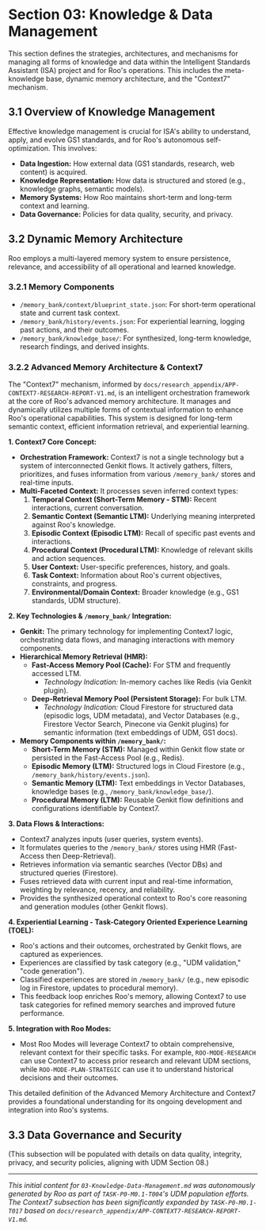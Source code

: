 # Section 03: Knowledge & Data Management

This section defines the strategies, architectures, and mechanisms for managing all forms of knowledge and data within the Intelligent Standards Assistant (ISA) project and for Roo's operations. This includes the meta-knowledge base, dynamic memory architecture, and the "Context7" mechanism.

## 3.1 Overview of Knowledge Management

Effective knowledge management is crucial for ISA's ability to understand, apply, and evolve GS1 standards, and for Roo's autonomous self-optimization. This involves:
- **Data Ingestion:** How external data (GS1 standards, research, web content) is acquired.
- **Knowledge Representation:** How data is structured and stored (e.g., knowledge graphs, semantic models).
- **Memory Systems:** How Roo maintains short-term and long-term context and learning.
- **Data Governance:** Policies for data quality, security, and privacy.

## 3.2 Dynamic Memory Architecture

Roo employs a multi-layered memory system to ensure persistence, relevance, and accessibility of all operational and learned knowledge.

### 3.2.1 Memory Components

- `/memory_bank/context/blueprint_state.json`: For short-term operational state and current task context.
- `/memory_bank/history/events.json`: For experiential learning, logging past actions, and their outcomes.
- `/memory_bank/knowledge_base/`: For synthesized, long-term knowledge, research findings, and derived insights.

### 3.2.2 Advanced Memory Architecture & Context7

The "Context7" mechanism, informed by `docs/research_appendix/APP-CONTEXT7-RESEARCH-REPORT-V1.md`, is an intelligent orchestration framework at the core of Roo's advanced memory architecture. It manages and dynamically utilizes multiple forms of contextual information to enhance Roo's operational capabilities. This system is designed for long-term semantic context, efficient information retrieval, and experiential learning.

**1. Context7 Core Concept:**
*   **Orchestration Framework:** Context7 is not a single technology but a system of interconnected Genkit flows. It actively gathers, filters, prioritizes, and fuses information from various `/memory_bank/` stores and real-time inputs.
*   **Multi-Faceted Context:** It processes seven inferred context types:
    1.  **Temporal Context (Short-Term Memory - STM):** Recent interactions, current conversation.
    2.  **Semantic Context (Semantic LTM):** Underlying meaning interpreted against Roo's knowledge.
    3.  **Episodic Context (Episodic LTM):** Recall of specific past events and interactions.
    4.  **Procedural Context (Procedural LTM):** Knowledge of relevant skills and action sequences.
    5.  **User Context:** User-specific preferences, history, and goals.
    6.  **Task Context:** Information about Roo's current objectives, constraints, and progress.
    7.  **Environmental/Domain Context:** Broader knowledge (e.g., GS1 standards, UDM structure).

**2. Key Technologies & `/memory_bank/` Integration:**
*   **Genkit:** The primary technology for implementing Context7 logic, orchestrating data flows, and managing interactions with memory components.
*   **Hierarchical Memory Retrieval (HMR):**
    *   **Fast-Access Memory Pool (Cache):** For STM and frequently accessed LTM.
        *   *Technology Indication:* In-memory caches like Redis (via Genkit plugin).
    *   **Deep-Retrieval Memory Pool (Persistent Storage):** For bulk LTM.
        *   *Technology Indication:* Cloud Firestore for structured data (episodic logs, UDM metadata), and Vector Databases (e.g., Firestore Vector Search, Pinecone via Genkit plugins) for semantic information (text embeddings of UDM, GS1 docs).
*   **Memory Components within `/memory_bank/`:**
    *   **Short-Term Memory (STM):** Managed within Genkit flow state or persisted in the Fast-Access Pool (e.g., Redis).
    *   **Episodic Memory (LTM):** Structured logs in Cloud Firestore (e.g., `/memory_bank/history/events.json`).
    *   **Semantic Memory (LTM):** Text embeddings in Vector Databases, knowledge bases (e.g., `/memory_bank/knowledge_base/`).
    *   **Procedural Memory (LTM):** Reusable Genkit flow definitions and configurations identifiable by Context7.

**3. Data Flows & Interactions:**
*   Context7 analyzes inputs (user queries, system events).
*   It formulates queries to the `/memory_bank/` stores using HMR (Fast-Access then Deep-Retrieval).
*   Retrieves information via semantic searches (Vector DBs) and structured queries (Firestore).
*   Fuses retrieved data with current input and real-time information, weighting by relevance, recency, and reliability.
*   Provides the synthesized operational context to Roo's core reasoning and generation modules (other Genkit flows).

**4. Experiential Learning - Task-Category Oriented Experience Learning (TOEL):**
*   Roo's actions and their outcomes, orchestrated by Genkit flows, are captured as experiences.
*   Experiences are classified by task category (e.g., "UDM validation," "code generation").
*   Classified experiences are stored in `/memory_bank/` (e.g., new episodic log in Firestore, updates to procedural memory).
*   This feedback loop enriches Roo's memory, allowing Context7 to use task categories for refined memory searches and improved future performance.

**5. Integration with Roo Modes:**
*   Most Roo Modes will leverage Context7 to obtain comprehensive, relevant context for their specific tasks. For example, `ROO-MODE-RESEARCH` can use Context7 to access prior research and relevant UDM sections, while `ROO-MODE-PLAN-STRATEGIC` can use it to understand historical decisions and their outcomes.

This detailed definition of the Advanced Memory Architecture and Context7 provides a foundational understanding for its ongoing development and integration into Roo's systems.

## 3.3 Data Governance and Security

(This subsection will be populated with details on data quality, integrity, privacy, and security policies, aligning with UDM Section 08.)

---
*This initial content for `03-Knowledge-Data-Management.md` was autonomously generated by Roo as part of `TASK-P0-M0.1-T004`'s UDM population efforts. The Context7 subsection has been significantly expanded by `TASK-P0-M0.1-T017` based on `docs/research_appendix/APP-CONTEXT7-RESEARCH-REPORT-V1.md`.*